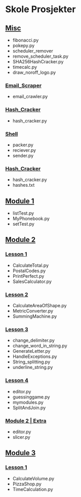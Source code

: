 # Skole Prosjekter 

## <a href="https://github.com/0xStian/skole_prosjekter/tree/main/MISC"><b>Misc</b></a>
  * fibonacci.py
  * pokepy.py
  * scheduler_remover
  * remove_scheduler_task.py
  * SHA256HashCracker.py
  * timecalc.py
  * draw_noroff_logo.py
  ### <a href="https://github.com/0xStian/skole_prosjekter/tree/main/MISC/Email_Scraper"><b>Email_Scraper</b></a>
  * email_crawler.py
  ### <a href="https://github.com/0xStian/skole_prosjekter/tree/main/MISC/Hash_Cracker"><b>Hash_Cracker</b></a>
  * hash_cracker.py
  ### <a href="https://github.com/0xStian/skole_prosjekter/tree/main/MISC/Shell"><b>Shell</b></a>
  * packer.py
  * reciever.py
  * sender.py 

  ### <a href="https://github.com/0xStian/skole_prosjekter/tree/main/MISC/Hash_Cracker"><b>Hash_Cracker</b></a>
  * hash_cracker.py
  * hashes.txt


## <a href="https://github.com/0xStian/skole_prosjekter/tree/main/Module_1"><b>Module 1</b></a>
  * listTest.py
  * MyPhonebook.py
  * setTest.py


## <a href="https://github.com/0xStian/skole_prosjekter/tree/main/Module_2"><b>Module 2</b></a>
### <a href="https://github.com/0xStian/skole_prosjekter/tree/main/Module_2/Lesson_1"><b>Lesson 1</b></a>
  * CalculateTotal.py
  * PostalCodes.py
  * PrintPerfect.py
  * SalesCalculator.py
### <a href="https://github.com/0xStian/skole_prosjekter/tree/main/Module_2/Lesson_2"><b>Lesson 2</b></a>
  * CalculateAreaOfShape.py
  * MetricConverter.py
  * SummingMachine.py
### <a href="https://github.com/0xStian/skole_prosjekter/tree/main/Module_2/Lesson_3"><b>Lesson 3</b></a>
  * change_delimiter.py
  * change_word_in_string.py 
  * GenerateLetter.py
  * HandleExceptions.py
  * String_splitting.py 
  * underline_string.py
### <a href="https://github.com/0xStian/skole_prosjekter/tree/main/Module_2/Lesson_4"><b>Lesson 4</b></a>
  * editor.py
  * guessinggame.py
  * mymodules.py
  * SplitAndJoin.py
### <a href="https://github.com/0xStian/skole_prosjekter/tree/main/Module_2/Module_2_extra"><b>Module 2 | Extra</b></a>  
  * editor.py 
  * slicer.py  


## <a href="https://github.com/0xStian/skole_prosjekter/tree/main/Module_3"><b>Module 3</b></a>
### <a href="https://github.com/0xStian/skole_prosjekter/tree/main/Module_3/Lesson_1"><b>Lesson 1</b></a>
  * CalculateVolume.py
  * PizzaShop.py
  * TimeCalculation.py
